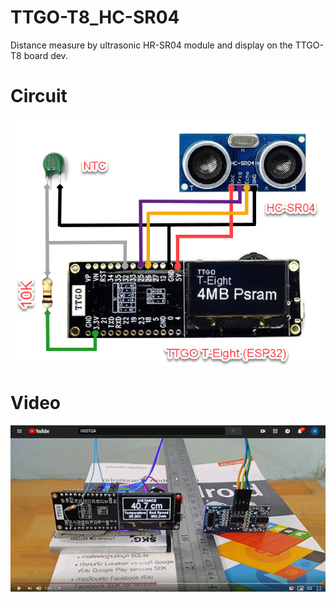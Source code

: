 # TTGO-T8_HC-SR04
Distance measure by ultrasonic HR-SR04 module and display on the TTGO-T8 board dev.

# Circuit
![image](https://raw.githubusercontent.com/nakhonthai/TTGO-T8_HC-SR04/master/circuit.gif)

# Video
[![TTGO-T8_HC-SR04](https://raw.githubusercontent.com/nakhonthai/TTGO-T8_HC-SR04/master/youtube.gif)](https://youtu.be/GsKISRe3jxw "TTGO-T8_HC-SR04")
